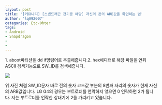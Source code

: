 ```yaml
---
layout: post
title: '[커뮤니티] [스냅드래곤 전기종 해당] 자신의 폰의 ARB값을 확인하는 법'
author: 'lq092007'
categories: Etc-Ohter
tags:
- Android
- Snapdragon
-
-
---
```



<script> location.href='https://cafe.naver.com/develoid/810679' ; </script>

<p>1. aboot파티션을 dd if명령어로 추출해줍니다.2. hex에디터로 해당 파일을 연뒤 ASCII 검색기능으로 SW_ID를 검색해줍니다.</p>
<img src="https://cafeptthumb-phinf.pstatic.net/MjAxODA3MTVfNTMg/MDAxNTMxNjMxMTc0OTQ3.ej9x_KXKqDfrToudzNzCsfEJKqeMMqie-reHq6sowIkg.aEBdCpNR5SnS5qi-PmqbYo9TwQnVu87r1o8QUBHVBpYg.JPEG.lq092007/externalFile.jpg?type=w740"><p>위 사진 처럼 SW_ID문자 바로 전의 숫자 코드값 부분의 8번째 자리의 숫자가 현재 자신의 ARB값입니다. LG G4의 경우는 부트로더를 언락하지 않으면 0 언락하면 2가 됩니다. 저는 부트로더를 언락한 상태기에 2를 가리키고 있습니다. </p>
